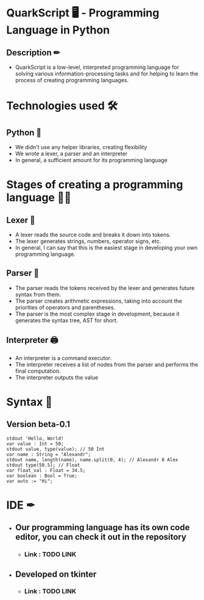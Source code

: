 # QuarkScript 🖥 - Programming Language in Python
## Description ✏
- QuarkScript is a low-level, interpreted programming language for solving various information-processing tasks and for helping to learn the process of creating programming languages.

# Technologies used 🛠
## Python 🐍
- We didn't use any helper libraries, creating flexibility
- We wrote a lexer, a parser and an interpreter
- In general, a sufficient amount for its programming language

# Stages of creating a programming language 👨‍💻
## Lexer 🔡
- A lexer reads the source code and breaks it down into tokens.
- The lexer generates strings, numbers, operator signs, etc.
- In general, I can say that this is the easiest stage in developing your own programming language.
## Parser 📜
- The parser reads the tokens received by the lexer and generates future syntax from them.
- The parser creates arithmetic expressions, taking into account the priorities of operators and parentheses.
- The parser is the most complex stage in development, because it generates the syntax tree, AST for short.
## Interpreter 🖨
- An interpreter is a command executor.
- The interpreter receives a list of nodes from the parser and performs the final computation.
- The interpreter outputs the value

# Syntax 📖
## Version beta-0.1
```
stdout 'Hello, World!
var value : Int = 50;
stdout value, type(value); // 50 Int
var name : String = "Alexandr";
stdout name, length(name), name.split(0, 4); // Alexandr 8 Alex
stdout type(50.5); // Float
var float_val : Float = 34.5;
var boolean : Bool = True;
var auto := "Hi";
```

# IDE ✒
- ## Our programming language has its own code editor, you can check it out in the repository
  - ### Link : TODO LINK
- ## Developed on tkinter
  - ### Link : TODO LINK 

